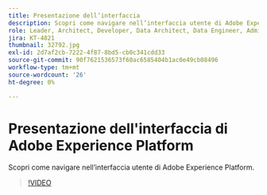 ```yaml
---
title: Presentazione dell’interfaccia
description: Scopri come navigare nell’interfaccia utente di Adobe Experience Platform.
role: Leader, Architect, Developer, Data Architect, Data Engineer, Admin, User
jira: KT-4821
thumbnail: 32792.jpg
exl-id: 2d7af2cb-7222-4f87-8bd5-cb0c341cdd33
source-git-commit: 90f7621536573f60ac6585404b1ac0e49cb08496
workflow-type: tm+mt
source-wordcount: '26'
ht-degree: 0%

---
```


# Presentazione dell&#39;interfaccia di Adobe Experience Platform

Scopri come navigare nell’interfaccia utente di Adobe Experience Platform.

>[!VIDEO](https://video.tv.adobe.com/v/32792?quality=12&learn=on)

